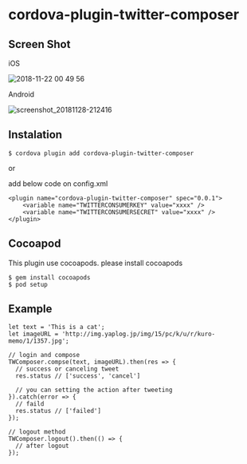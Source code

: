 # cordova-plugin-twitter-composer

## Screen Shot

iOS

![2018-11-22 00 49 56](https://user-images.githubusercontent.com/13277036/48852461-bf2afe80-edf0-11e8-9bed-ed28e91ee0d7.png)

Android

![screenshot_20181128-212416](https://user-images.githubusercontent.com/13277036/49152078-0ff0a900-f355-11e8-8b03-7525c254a503.png)



## Instalation

```
$ cordova plugin add cordova-plugin-twitter-composer
```

or 

add below code on config.xml
```
<plugin name="cordova-plugin-twitter-composer" spec="0.0.1">
    <variable name="TWITTERCONSUMERKEY" value="xxxx" />
    <variable name="TWITTERCONSUMERSECRET" value="xxxx" />
</plugin>
```

## Cocoapod

This plugin use cocoapods. please install cocoapods

```
$ gem install cocoapods
$ pod setup
```


## Example 

```
let text = 'This is a cat';
let imageURL = 'http://img.yaplog.jp/img/15/pc/k/u/r/kuro-memo/1/1357.jpg';

// login and compose
TWComposer.compse(text, imageURL).then(res => {
  // success or canceling tweet
  res.status // ['success', 'cancel']

  // you can setting the action after tweeting
}).catch(error => {
  // faild
  res.status // ['failed']
});

// logout method
TWComposer.logout().then(() => {
  // after logout
});
```